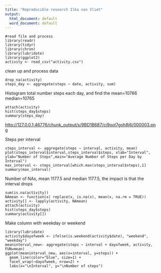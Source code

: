 ```yaml
---
title: "Reproducible research Ilka van Vliet"
output:
  html_document: default
  word_document: default
---
```


```{r} 
#read file and process
library(readr)
library(tidyr)
library(chron)
library(lubridate)
library(ggplot2)
activity <- read_csv("activity.csv")
```

clean up and process data
```{r} 
drop_na(activity)
steps_day <- aggregate(steps ~ date, activity, sum)
```

Histogram total number steps each day, and find the mean=10766 median=10765
```{r}
attach(activity)
hist(steps_day$steps)
summary(steps_day)
```

http://127.0.0.1:46776/chunk_output/s/9BD1B687/ci9ool7goh8j6/000003.png

Steps per interval
```{r}
steps_interval <- aggregate(steps ~ interval, activity, mean)
plot(steps_interval$interval,steps_interval$steps, xlab="Interval", ylab="Number of Steps",main="Average Number of Steps per Day by Interval")
max_interval <- steps_interval[which.max(steps_interval$steps),1]
summary(max_interval)
```

Number of NAs, mean 1177.5 and median 1177.5, the impact is that the interval drops 
```{r}
sum(is.na(activity))
NAmean <- function(x) replace(x, is.na(x), mean(x, na.rm = TRUE))
activity[] <- lapply(activity, NAmean)
attach(activity)
hist(steps_day$steps)
summary(activity[])
```

Make column with weekday or weekend
```{r} 
library(lubridate)
activity$dayofweek <- ifelse(is.weekend(activity$date), "weekend", "weekday")
meaninterval_new<- aggregate(steps ~ interval + dayofweek, activity, FUN=mean)
ggplot(meaninterval_new, aes(x=interval, y=steps)) + 
  geom_line(color="blue", size=1) + 
  facet_wrap(~dayofweek, nrow=2) +
  labs(x="\nInterval", y="\nNumber of steps")
```
